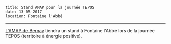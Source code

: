     title: Stand AMAP pour la journée TEPOS
    date: 13-05-2017
    location: Fontaine l'Abbé
---

[L'AMAP de Bernay](http://reseau-amap-hn.com/amap/les-paniers-de-bernay) tiendra un stand à Fontaine l'Abbé lors de la journée TEPOS (territoire à énergie positive).

